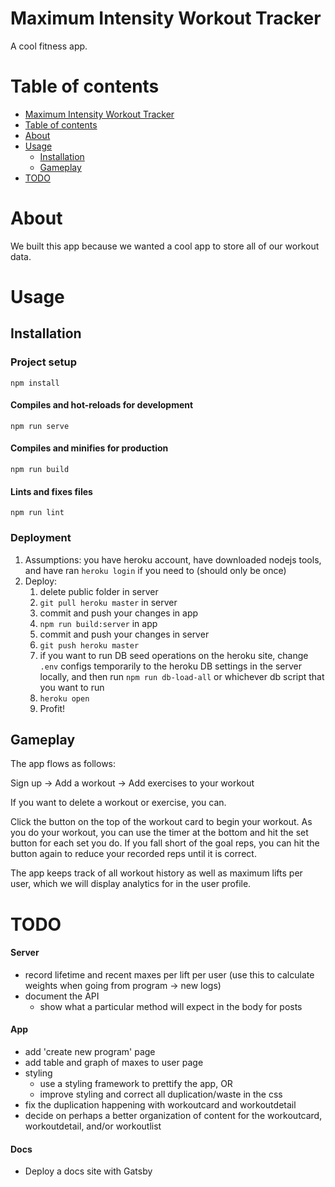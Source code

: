 Maximum Intensity Workout Tracker
=========

A cool fitness app.

<!-- **App:** [![Build Status](https://travis-ci.org/Team-Knockout/state-craft.svg?branch=master)](https://travis-ci.org/Team-Knockout/state-craft)
**Server:** [![Build Status](https://travis-ci.org/Team-Knockout/state-craft.svg?branch=master)](https://travis-ci.org/Team-Knockout/state-craft) -->

Table of contents
=================

<!--ts-->
   * [Maximum Intensity Workout Tracker](#Maximum-Intensity-Workout-Tracker)
   * [Table of contents](#table-of-contents)
   * [About](#about)
   * [Usage](#usage)
      * [Installation](#installation)
      * [Gameplay](#gameplay)
   * [TODO](#TODO)
<!--te-->

About
============

We built this app because we wanted a cool app to store all of our workout data.

Usage
=====

Installation
-----

### Project setup
```
npm install
```

#### Compiles and hot-reloads for development
```
npm run serve
```

#### Compiles and minifies for production
```
npm run build
```

#### Lints and fixes files
```
npm run lint
```

### Deployment

1. Assumptions: you have heroku account, have downloaded nodejs tools, and have ran `heroku login` if you need to (should only be once)
2. Deploy:
    1. delete public folder in server
    2. `git pull heroku master` in server
    3. commit and push your changes in app
    4. `npm run build:server` in app
    5. commit and push your changes in server
    6. `git push heroku master`
    7. if you want to run DB seed operations on the heroku site, change `.env` configs temporarily to the heroku DB settings in the server locally, and then run `npm run db-load-all` or whichever db script that you want to run
    8. `heroku open`
    9. Profit!

Gameplay
-----------

The app flows as follows:

Sign up -> Add a workout -> Add exercises to your workout

If you want to delete a workout or exercise, you can.

Click the button on the top of the workout card to begin your workout. As you do your workout, you can use the timer at the bottom and hit the set button for each set you do. If you fall short of the goal reps, you can hit the button again to reduce your recorded reps until it is correct.

The app keeps track of all workout history as well as maximum lifts per user, which we will display analytics for in the user profile.

TODO
==========

#### Server

* record lifetime and recent maxes per lift per user (use this to calculate weights when going from program -> new logs)
* document the API
  * show what a particular method will expect in the body for posts

#### App

* add 'create new program' page
* add table and graph of maxes to user page
* styling
  * use a styling framework to prettify the app, OR
  * improve styling and correct all duplication/waste in the css
* fix the duplication happening with workoutcard and workoutdetail
* decide on perhaps a better organization of content for the workoutcard, workoutdetail, and/or workoutlist

#### Docs

* Deploy a docs site with Gatsby


